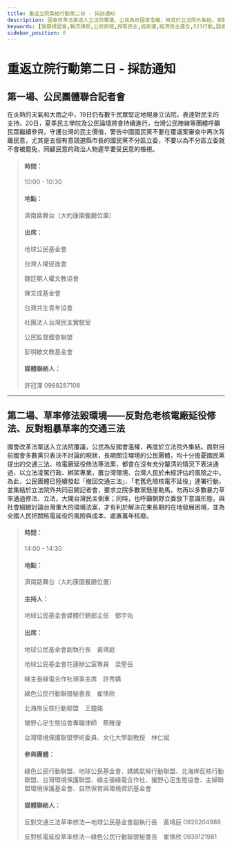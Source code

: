 ```yaml
---
title: 重返立院集結行動第二日 - 採訪通知
description: 國會改革法案送入立法院覆議，公民為反國會濫權，再度於立法院外集結。面對目前國會多數黨只表決不討論的現狀，長期關注環境的公民團體，均十分擔憂國民黨提出的交通三法、核電廠延役修法等法案，都會在沒有充分釐清的情況下表決通過，以立法凌駕行政、綁架專業，置台灣環境、台灣人民於未經評估的風險之中。為此，公民團體已陸續發起「撤回交通三法」、「老舊危險核電不延役」連署行動，並集結於立法院外共同召開記者會，要求立院多數黨懸崖勒馬，勿再以多數暴力草率通過修法、立法，大開台灣民主倒車；同時，也呼籲朝野立委放下意識形態，與社會細緻討論台灣重大的環境法案，才有利於解決花東長期的在地發展困境，並為全國人民把關核電延役的風險與成本、處置萬年核廢。
keywords: [我藐視國會,輪流請假,公民排班,捍衛民主,經民連,經濟民主連合,521行動,國會濫權,立院集結,在地對話,前進新北,不當黨產條例,救國團]
sidebar_position: 6
---
```


# 重返立院行動第二日 - 採訪通知

## 第一場、公民團體聯合記者會
在炎熱的天氣和大雨之中，19日仍有數千民眾堅定地現身立法院，表達對民主的支持。20日，夏季民主學院及公民論壇將會持續進行，台灣公民陣線等團體呼籲民眾繼續參與，守護台灣的民主價值，警告中國國民黨不要在覆議案審查中再次背離民意，尤其是五個有意競選縣市長的國民黨不分區立委，不要以為不分區立委就不會被罷免，罔顧民意的政治人物遲早要受民意的檢視。

>#### 時間：
>
>10:00 - 10:30
>
>#### 地點：
>
>濟南路舞台（大約康園餐廳位置）  
>
>#### 出席：
>
>地球公民基金會
>
>台灣人權促進會
>
>魏廷朝人權文教協會
>
>陳文成基金會
>
>台灣共生青年協會
>
>社團法人台灣民主實驗室
>
>公民監督國會聯盟
>
>彭明敏文教基金會
>
>#### 媒體聯絡人：
>
>許冠澤 0988287108


---
## 第二場、草率修法毀環境——反對危老核電廠延役修法、反對粗暴草率的交通三法

國會改革法案送入立法院覆議，公民為反國會濫權，再度於立法院外集結。面對目前國會多數黨只表決不討論的現狀，長期關注環境的公民團體，均十分擔憂國民黨提出的交通三法、核電廠延役修法等法案，都會在沒有充分釐清的情況下表決通過，以立法凌駕行政、綁架專業，置台灣環境、台灣人民於未經評估的風險之中。
為此，公民團體已陸續發起「撤回交通三法」、「老舊危險核電不延役」連署行動，並集結於立法院外共同召開記者會，要求立院多數黨懸崖勒馬，勿再以多數暴力草率通過修法、立法，大開台灣民主倒車；同時，也呼籲朝野立委放下意識形態，與社會細緻討論台灣重大的環境法案，才有利於解決花東長期的在地發展困境，並為全國人民把關核電延役的風險與成本、處置萬年核廢。

>#### 時間：
>
>14:00 - 14:30
>
>#### 地點：
>
>濟南路舞台（大約康園餐廳位置）  
>
>#### 主持人：
>
>地球公民基金會媒體行銷部主任　鄧宇佑
>
>#### 出席：
>
>地球公民基金會副執行長　黃靖庭
>
>地球公民基金會花蓮辦公室專員　梁聖岳
>
>綠主張綠電合作社理事主席　許秀嬌
>
>綠色公民行動聯盟秘書長　崔愫欣
>
>北海岸反核行動聯盟　王鐘銘
>
>蠻野心足生態協會專職律師　蔡雅瀅
>
>台灣環境保護聯盟學術委員、文化大學副教授　林仁斌
>
>#### 參與團體：
>
>綠色公民行動聯盟、地球公民基金會、媽媽氣候行動聯盟、北海岸反核行動聯盟、台灣環境保護聯盟、綠主張綠電合作社、蠻野心足生態協會、主婦聯盟環境保護基金會、自然保育與環境資訊基金會
>
>#### 媒體聯絡人：
>
>反對交通三法草率修法—地球公民基金會副執行長　黃靖庭 0926204988
>
>反對核電延役草率修法—綠色公民行動聯盟秘書長　崔愫欣 0939121981